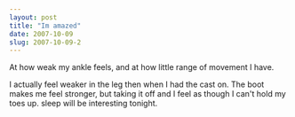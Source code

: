 ```yaml
---
layout: post
title: "Im amazed"
date: 2007-10-09
slug: 2007-10-09-2
---
```


At how weak my ankle feels, and at how little range of movement I have.

I actually feel weaker in the leg then when I had the cast on.  The boot makes me feel stronger, but taking it off and I feel as though I can&apos;t hold my toes up.  sleep will be interesting tonight.

